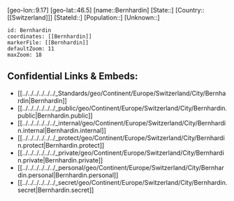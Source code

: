 ﻿---
location: [46.5,9.17]
mapzoom: [7,12] 
mapmarker: city 
type: City
tags:
- geo/City


SpocWebEntityId: 29137
isDeleted: false
confidential: public

---
[geo-lon::9.17]
[geo-lat::46.5]
[name::Bernhardin]
[State::]
[Country::[[Switzerland]]]
[StateId::]
[Population::]
[Unknown::]


```leaflet
id: Bernhardin
coordinates: [[Bernhardin]]
markerFile: [[Bernhardin]]
defaultZoom: 11 
maxZoom: 18
```


## Confidential Links & Embeds: 
- [[../../../../../../_Standards/geo/Continent/Europe/Switzerland/City/Bernhardin|Bernhardin]] 
- [[../../../../../../_public/geo/Continent/Europe/Switzerland/City/Bernhardin.public|Bernhardin.public]] 
- [[../../../../../../_internal/geo/Continent/Europe/Switzerland/City/Bernhardin.internal|Bernhardin.internal]] 
- [[../../../../../../_protect/geo/Continent/Europe/Switzerland/City/Bernhardin.protect|Bernhardin.protect]] 
- [[../../../../../../_private/geo/Continent/Europe/Switzerland/City/Bernhardin.private|Bernhardin.private]] 
- [[../../../../../../_personal/geo/Continent/Europe/Switzerland/City/Bernhardin.personal|Bernhardin.personal]] 
- [[../../../../../../_secret/geo/Continent/Europe/Switzerland/City/Bernhardin.secret|Bernhardin.secret]] 
